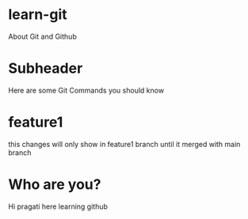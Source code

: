 # learn-git
About Git and Github


# Subheader

Here are some Git Commands you should know

# feature1
this changes will only show in feature1 branch until it merged with main branch 

# Who are you? 
Hi pragati here learning github